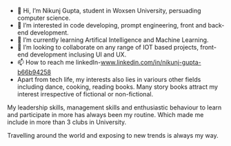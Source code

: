 - 👋 Hi, I’m Nikunj Gupta, student in Woxsen University, persuading computer science.
- 👀 I’m interested in code developing, prompt engineering, front and back-end development.
- 🌱 I’m currently learning Artifical Intelligence and Machine Learning.
- 💞️ I’m looking to collaborate on any range of IOT based projects, front-end development inclusing UI and UX.
- 📫 How to reach me linkedIn-www.linkedin.com/in/nikunj-gupta-b66b94258
- Apart from tech life, my interests also lies in variours other fields including dance, cooking, reading books. Many story books attract my interest irrespective of fictional or non-fictional.

My leadership skills, management skills and enthusiastic behaviour to learn and participate in more has always been my routine. Which made me include in more than 3 clubs in University.

Travelling around the world and exposing to new trends is always my way.


